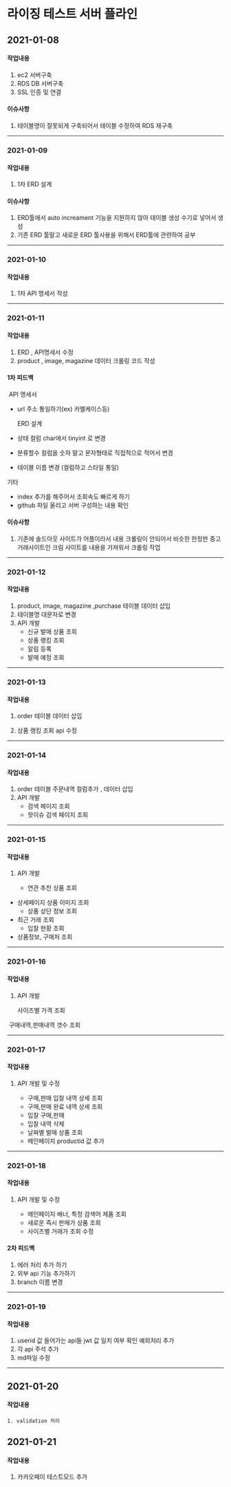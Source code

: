 # 라이징 테스트 서버 플라인

## 2021-01-08

#### 작업내용

1. ec2 서버구축
2. RDS DB 서버구축
3. SSL 인증 및 연결

#### 이슈사항

1. 테이블명이 잘못되게 구축되어서 테이블 수정하여 RDS 재구축 

---

### 2021-01-09

#### 작업내용

1. 1차 ERD 설계 

#### 이슈사항

1.  ERD툴에서 auto increament 기능을 지원하지 않아 테이블 생성 수기로 넣어서 생성
2. 기존 ERD 툴말고 새로운 ERD 툴사용을 위해서 ERD툴에 관련하여 공부

---

### 2021-01-10

#### 작업내용

1. 1차 API 명세서 작성

---

### 2021-01-11

#### 작업내용

1. ERD , API명세서 수정 
2. product ,  image, magazine  데이터 크롤링 코드 작성 

#### 1차 피드백

​	API 명세서

- url 주소 통일하기(ex) 카멜케이스등) 

  ERD 설계

- 상태 컬럼 char에서 tinyint 로 변경

- 분류할수 컬럼을 숫자 말고 문자형태로 직접적으로 적어서 변경 

- 테이블 이름 변경 (컬럼하고 스타일 통일)

 기타

- index 추가를 해주어서 조회속도 빠르게 하기
- github 파일 올리고 서버 구성하는 내용 확인 

#### 이슈사항

1. 기존에 솔드아웃 사이트가 어플이라서 내용 크롤링이 안되어서 비슷한 한정판 중고거래사이트인 크림 사이트를 내용을 가져워서 크롤링 작업

---

### 2021-01-12

#### 작업내용

1.  product, image, magazine ,purchase 테이블 데이터 삽입
2.  테이블명 대문자로 변경 
3. API 개발
   - 신규 발매 상품 조회
   - 상품 랭킹 조회
   - 알림 등록
   - 발매 예정 조회

---

### 2021-01-13

#### 작업내용

1. order 테이블 데이터 삽입 

  2. 상품 랭킹 조회 api 수정

---

### 2021-01-14

#### 작업내용

1. order 테이블 주문내역 컬럼추가 , 데이터 삽입
2. API 개발
   - 검색 페이지 조회
   - 핫이슈 검색 페이지 조회

---

### 2021-01-15

#### 작업내용

 1. API 개발

    - 연관 추천 상품 조회
- 상세페이지 상품 이미지 조회
    - 상품 상단 정보 조회
- 최근 거래 조회
    - 입찰 현황 조회
- 상품정보, 구매처 조회

---

### 2021-01-16

#### 작업내용

1. API 개발	

   사이즈별 가격 조회 

​      구매내역,판매내역 갯수 조회

---

### 2021-01-17

#### 작업내용

 1. API 개발 및 수정 

    - 구매,판매 입찰 내역 상세 조회
    - 구매,판매 완료 내역 상세 조회
    - 입찰 구매,판매
    - 입찰 내역 삭제
    - 날짜별 발매 상품 조회
    - 메인페이지 productid 값 추가
    

---

### 2021-01-18

#### 작업내용

 1. API  개발 및 수정 

    - 메인페이지 배너, 특정 검색어 제품 조회
    - 새로운 즉시 판매가 상품 조회
    - 사이즈별 거래가 조회 수정 

#### 2차 피드백

1.  에러 처리 추가 하기
2.  외부 api 기능 추가하기 
3.  branch 이름 변경

---

### 2021-01-19

#### 작업내용

1. userid 값 들어가는 api들 jwt 값 일치 여부 확인 예외처리 추가 
2. 각 api 주석 추가 
3. md파일 수정 

---

## 2021-01-20

#### 작업내용

	1. validation 처리



## 2021-01-21

#### 작업내용

1. 카카오페이 테스트모드 추가


